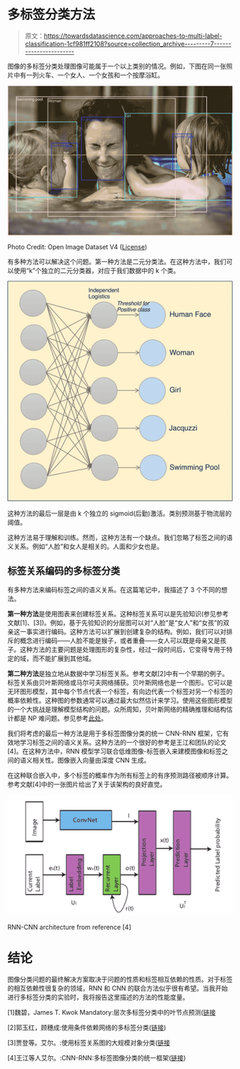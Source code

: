 # 多标签分类方法

> 原文：<https://towardsdatascience.com/approaches-to-multi-label-classification-1cf981ff2108?source=collection_archive---------7----------------------->

图像的多标签分类处理图像可能属于一个以上类别的情况。例如，下图在同一张照片中有一列火车、一个女人、一个女孩和一个按摩浴缸。

![](img/b1f99e4539c85cdcbc38f15f6d761d4f.png)

Photo Credit: Open Image Dataset V4 ([License](https://creativecommons.org/licenses/by/2.0/))

有多种方法可以解决这个问题。第一种方法是二元分类法。在这种方法中，我们可以使用“k”个独立的二元分类器，对应于我们数据中的 k 个类。

![](img/f6050c96f716b7aec93eb9e601bf5185.png)

这种方法的最后一层是由 k 个独立的 sigmoid(后勤)激活。类别预测基于物流层的阈值。

这种方法易于理解和训练。然而，这种方法有一个缺点。我们忽略了标签之间的语义关系。例如“人脸”和女人是相关的。人面和少女也是。

## 标签关系编码的多标签分类

有多种方法来编码标签之间的语义关系。在这篇笔记中，我描述了 3 个不同的想法。

**第一种方法**是使用图表来创建标签关系。这种标签关系可以是先验知识(参见参考文献[1]、[3])。例如，基于先验知识的分层图可以对“人脸”是“女人”和“女孩”的双亲这一事实进行编码。这种方法可以扩展到创建复杂的结构。例如，我们可以对排斥的概念进行编码——人脸不能是猴子，或者重叠——女人可以既是母亲又是孩子。这种方法的主要问题是处理图形的复杂性，经过一段时间后，它变得专用于特定的域，而不能扩展到其他域。

**第二种方法**是独立地从数据中学习标签关系。参考文献[2]中有一个早期的例子。标签关系由贝叶斯网络或马尔可夫网络捕获。贝叶斯网络也是一个图形。它可以是无环图形模型，其中每个节点代表一个标签，有向边代表一个标签对另一个标签的概率依赖性。这种图的参数通常可以通过最大似然估计来学习。使用这些图形模型的一个大挑战是理解模型结构的问题。众所周知，贝叶斯网络的精确推理和结构估计都是 NP 难问题。参见参考[此处](https://en.wikipedia.org/wiki/Bayesian_network#Inference_complexity_and_approximation_algorithms)。

我们将考虑的最后一种方法是用于多标签图像分类的统一 CNN-RNN 框架，它有效地学习标签之间的语义关系。这种方法的一个很好的参考是王江和团队的论文[4]。在这种方法中，RNN 模型学习联合低维图像-标签嵌入来建模图像和标签之间的语义相关性。图像嵌入向量由深度 CNN 生成。

在这种联合嵌入中，多个标签的概率作为所有标签上的有序预测路径被顺序计算。参考文献[4]中的一张图片给出了关于该架构的良好直觉。

![](img/d47f8fb4cf025c727b27275d55c0e625.png)

RNN-CNN architecture from reference [4]

# 结论

图像分类问题的最终解决方案取决于问题的性质和标签相互依赖的性质。对于标签的相互依赖性很复杂的领域，RNN 和 CNN 的联合方法似乎很有希望。当我开始进行多标签分类的实验时，我将报告这里描述的方法的性能度量。

[1]魏碧，James T. Kwok Mandatory:层次多标签分类中的叶节点预测([链接](http://papers.nips.cc/paper/4520-mandatory-leaf-node-prediction-in-hierarchical-multilabel-classification.pdf)

[2]郭玉红，顾穗成:使用条件依赖网络的多标签分类([链接](https://www.researchgate.net/publication/220813738_Multi-Label_Classification_Using_Conditional_Dependency_Networks))

[3]贾登等。艾尔。:使用标签关系图的大规模对象分类([链接](https://www.cs.ubc.ca/~murphyk/Papers/eccv2014.pdf)

[4]王江等人艾尔。:CNN-RNN:多标签图像分类的统一框架([链接](https://arxiv.org/ftp/arxiv/papers/1604/1604.04573.pdf))